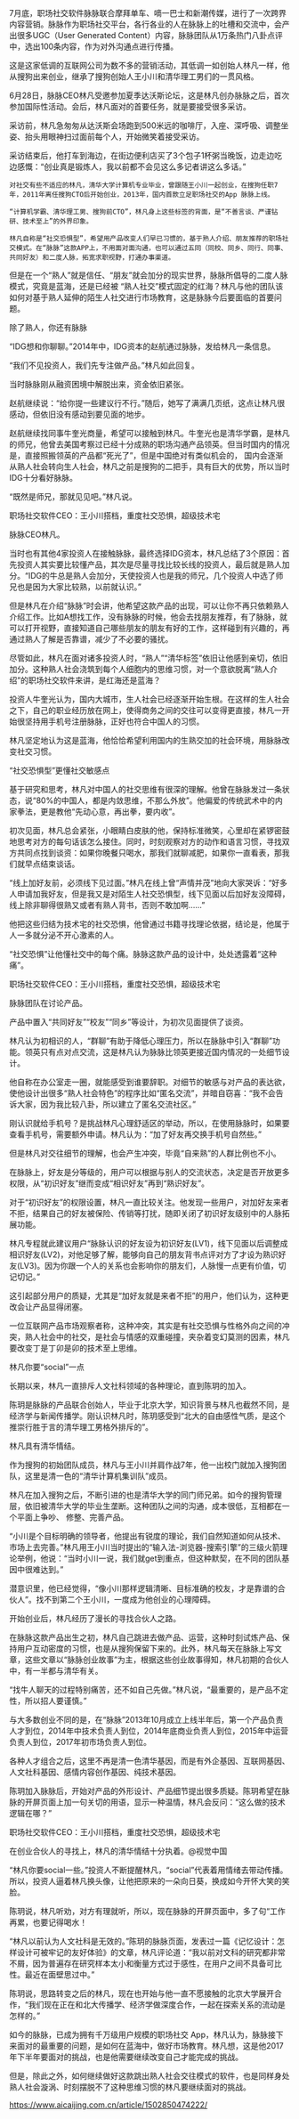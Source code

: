 7月底，职场社交软件脉脉联合摩拜单车、嘀一巴士和新潮传媒，进行了一次跨界内容营销。脉脉作为职场社交平台，各行各业的人在脉脉上的吐槽和交流中，会产出很多UGC（User Generated Content）内容，脉脉团队从1万条热门八卦点评中，选出100条内容，作为对外沟通点进行传播。

这是这家低调的互联网公司为数不多的营销活动，其低调一如创始人林凡一样，他从搜狗出来创业，继承了搜狗创始人王小川和清华理工男们的一贯风格。

6月28日，脉脉CEO林凡受邀参加夏季达沃斯论坛，这是林凡创办脉脉之后，首次参加国际性活动。会后，林凡面对的首要任务，就是要接受很多采访。

采访前，林凡急匆匆从达沃斯会场跑到500米远的咖啡厅，入座、深呼吸、调整坐姿、抬头用眼神扫过面前每个人，开始微笑着接受采访。

采访结束后，他打车到海边，在街边便利店买了3个包子1杯粥当晚饭，边走边吃边感慨：“创业真是锻炼人，我以前都不会见这么多记者讲这么多话。”
```
对社交有些不适应的林凡，清华大学计算机专业毕业，曾跟随王小川一起创业，在搜狗任职7年，2011年离任搜狗CTO后开始创业，2013年，国内首款立足职场社交的App 脉脉上线。

“计算机学霸、清华理工男、搜狗前CTO”，林凡身上这些标签的背面，是“不善言谈、严谨钻研、技术至上”的外界印象。

林凡自称是“社交恐惧型”，希望用产品改变人们早已习惯的，基于熟人介绍、朋友推荐的职场社交模式。在“脉脉”这款APP上，不用面对面沟通，也可以通过五同（同校、同乡、同行、同事、共同好友）和二度人脉，拓宽求职视野，打通办事渠道。
```

但是在一个“熟人”就是信任、“朋友”就会加分的现实世界，脉脉所倡导的二度人脉模式，究竟是蓝海，还是已经被 “熟人社交”模式固定的红海？林凡与他的团队该如何对基于熟人延伸的陌生人社交进行市场教育，这是脉脉今后要面临的首要问题。

除了熟人，你还有脉脉

“IDG想和你聊聊。”2014年中，IDG资本的赵航通过脉脉，发给林凡一条信息。

“我们不见投资人，我们先专注做产品。”林凡如此回复。

当时脉脉刚从融资困境中解脱出来，资金依旧紧张。

赵航继续说：“给你提一些建议行不行。”随后，她写了满满几页纸，这点让林凡很感动，但依旧没有感动到要见面的地步。

赵航继续找同事牛奎光商量，希望可以接触到林凡。牛奎光也是清华学霸，是林凡的师兄，他曾去美国考察过已经十分成熟的职场沟通产品领英。但当时国内的情况是，直接照搬领英的产品都“死光了”，但是中国绝对有类似机会的， 国内会逐渐从熟人社会转向生人社会，林凡之前是搜狗的二把手，具有巨大的优势，所以当时IDG十分看好脉脉。

“既然是师兄，那就见见吧。”林凡说。

职场社交软件CEO：王小川搭档，重度社交恐惧，超级技术宅

脉脉CEO林凡。

当时也有其他4家投资人在接触脉脉，最终选择IDG资本，林凡总结了3个原因：首先投资人其实要比较懂产品，其次是尽量寻找比较长线的投资人，最后就是熟人加分。“IDG的牛总是熟人会加分，天使投资人也是我的师兄，几个投资人中选了师兄也是因为大家比较熟，以前就认识。”

但是林凡在介绍“脉脉”时会讲，他希望这款产品的出现，可以让你不再只依赖熟人介绍工作。比如A想找工作，没有脉脉的时候，他会去找朋友推荐，有了脉脉，就可以打开视野，直接知道自己哪些朋友的朋友有好的工作，这样碰到有兴趣的，再通过熟人了解是否靠谱，减少了不必要的骚扰。

尽管如此，林凡在面对诸多投资人时，“熟人”“清华标签”依旧让他感到亲切，依旧加分。这种熟人社会浇筑到每个人细胞内的思维习惯，对一个意欲脱离“熟人介绍”的职场社交软件来讲，是红海还是蓝海？

投资人牛奎光认为，国内大城市，生人社会已经逐渐开始生根。在这样的生人社会之下，自己的职业经历放在网上，使得商务之间的交往可以变得更直接，林凡一开始很坚持用手机号注册脉脉，正好也符合中国人的习惯。

林凡坚定地认为这是蓝海，他恰恰希望利用国内的生熟交加的社会环境，用脉脉改变社交习惯。

“社交恐惧型”更懂社交敏感点

基于研究和思考，林凡对中国人的社交思维有很深的理解。他曾在脉脉发过一条状态，说“80%的中国人，都是内敛思维，不那么外放”。他偏爱的传统武术中的内家拳法，更是教他“先动心意，再出拳，要内收”。

初次见面，林凡总会紧张，小眼睛白皮肤的他，保持标准微笑，心里却在紧锣密鼓地思考对方的每句话该怎么接住。同时，时刻观察对方的动作和语言习惯，寻找双方共同点找到谈资：如果你晚餐只喝水，那我们就聊减肥，如果你一直看表，那我们就早点结束谈话。

“线上加好友前，必须线下见过面。”林凡在线上曾“声情并茂”地向大家哭诉：“好多人申请加我好友，但是我又是对陌生人社交恐惧型，线下见面以后加好友没障碍，线上除非聊得很熟又或者有熟人背书，否则不敢加啊……”

他把这些归结为技术宅的社交恐惧，他曾通过书籍寻找理论依据，结论是，他属于人一多就分泌不开心激素的人。

“社交恐惧”让他懂社交中的每个痛。脉脉这款产品的设计中，处处透露着“这种痛”。

职场社交软件CEO：王小川搭档，重度社交恐惧，超级技术宅

脉脉团队在讨论产品。

产品中置入“共同好友”“校友”“同乡”等设计，为初次见面提供了谈资。

林凡认为初相识的人，“群聊”有助于降低心理压力，所以在脉脉中引入“群聊”功能。领英只有点对点交流，这是林凡认为脉脉比领英更接近国内情况的一处细节设计。

他自称在办公室走一圈，就能感受到谁要辞职。对细节的敏感与对产品的表达欲，使他设计出很多“熟人社会特色”的程序比如“匿名交流”，并暗自窃喜：“我不会告诉大家，因为我比较八卦，所以建立了匿名交流社区。”

刚认识就给手机号？是挑战林凡心理舒适区的举动，所以，在使用脉脉时，如果要查看手机号，需要额外申请。林凡认为：“加了好友再交换手机号自然些。”

但是林凡对交往细节的理解，也会产生冲突，毕竟“自来熟”的人群比例也不小。

在脉脉上，好友是分等级的，用户可以根据与别人的交流状态，决定是否开放更多权限，从“初识好友”继而变成“相识好友”再到“熟识好友”。

对于“初识好友”的权限设置，林凡一直比较关注。他发现一些用户，对加好友来者不拒，结果自己的好友被保险、传销等打扰，随即关闭了初识好友级别中的人脉拓展功能。

林凡专程就此建议用户“脉脉认识的好友设为初识好友(LV1)，线下见面以后调整成相识好友(LV2)，对他足够了解，能够向自己的朋友背书点评对方了才设为熟识好友(LV3)。因为你跟一个人的关系也会影响你的朋友们，人脉慢一点更有价值，切记切记。”

这引起部分用户的质疑，尤其是“加好友就是来者不拒”的用户，他们认为，这种更改会让产品显得闭塞。

一位互联网产品市场观察者称，这种冲突，其实是有社交恐惧与性格外向之间的冲突，熟人社会中的社交，是社会与情感的双重碰撞，夹杂着变幻莫测的因素，林凡要改变丁是丁卯是卯的技术至上思维。

林凡你要“social”一点

长期以来，林凡一直排斥人文社科领域的各种理论，直到陈玥的加入。

陈玥是脉脉的产品联合创始人，毕业于北京大学，知识背景与林凡也截然不同，是经济学与新闻传播学。刚认识林凡时，陈玥感受到“北大的自由感性气质，是这个推崇行胜于言的清华理工男格外排斥的”。

林凡具有清华情结。

作为搜狗的初始团队成员，林凡与王小川并肩作战7年，他一出校门就加入搜狗团队，这里是清一色的“清华计算机集训队”成员。

林凡在加入搜狗之后，不断引进的也是清华大学的同门师兄弟。如今的搜狗管理层，依旧被清华大学的毕业生垄断。这种团队之间的沟通，成本很低，互相都在一个平面上争吵、 修整、完善产品。

“小川是个目标明确的领导者，他提出有锐度的理论，我们自然知道如何从技术、市场上去完善。”林凡用王小川当时提出的“输入法-浏览器-搜索引擎”的三级火箭理论举例，他说：“当时小川一说，我们就get到重点，但这种默契，在不同的团队基因中很难达到。”

潜意识里，他已经觉得，“像小川那样逻辑清晰、目标准确的校友，才是靠谱的合伙人”。找不到第二个王小川，一度成为他创业的心理障碍。

开始创业后，林凡经历了漫长的寻找合伙人之路。

在脉脉这款产品出生之初，林凡自己跳进去做产品、运营，这种时刻试炼产品、保持用户互动密度的习惯，也是从搜狗保留下来的。此外，林凡每天在脉脉上写文章，这些文章以“脉脉创业故事”为主，根据这些创业故事得知，林凡初期的合伙人中，有一半都与清华有关。

“找牛人聊天的过程特别痛苦，还不如自己先做。”林凡说，“最重要的，是产品不定性，所以招人要谨慎。”

与大多数创业不同的是，在“脉脉”2013年10月成立上线半年后，第一个产品负责人才到位，2014年中技术负责人到位，2014年底商业负责人到位，2015年中运营负责人到位，2017年初市场负责人到位。

各种人才组合之后，这里不再是清一色清华基因，而是有外企基因、互联网基因、人文社科基因、感情内容创作基因、纯技术基因。

陈玥加入脉脉后，开始对产品的外形设计、产品细节提出很多质疑。陈玥希望在脉脉的开屏页面上加一句关切的用语，显示一种温情，林凡会反问：“这么做的技术逻辑在哪？”

职场社交软件CEO：王小川搭档，重度社交恐惧，超级技术宅

在创业合伙人的寻找上，林凡的清华情结十分执着。@视觉中国

“林凡你要social一些。”投资人不断提醒林凡，“social”代表着用情绪去带动传播。所以，投资人逼着林凡换头像，让他把原来的一朵向日葵，换成如今开怀大笑的笑脸。

陈玥说，林凡听劝，对方有理就听，所以，现在脉脉的开屏页面中，多了句“工作再累，也要记得喝水！

“林凡以前认为人文社科是无效的。”陈玥的脉脉页面，发表过一篇《记忆设计：怎样设计可被牢记的友好体验》的文章，林凡评论道：“我以前对文科的研究都非常不屑，因为普遍存在研究样本太小和衡量方式过于感性，在用户之间不具备可比性。最近在面壁思过中。”

陈玥说，思路转变之后的林凡，现在也开始与他一直不愿接触的北京大学展开合作，“我们现在正在和北大传播学、经济学做深度合作，一起在探索关系的流动是怎样的。”

如今的脉脉，已成为拥有千万级用户规模的职场社交 App，林凡认为，脉脉接下来面对的最重要的问题，是如何在蓝海中，做好市场教育。林凡想，这是他2017年下半年要面对的挑战，也是他需要继续改变自己才能完成的挑战。

但是，除此之外，如何继续做好这款跳出熟人社会交往模式的软件，也是同样身处熟人社会漩涡、时刻摆脱不了这种思维习惯的林凡要继续面对的挑战。

https://www.aicaijing.com.cn/article/1502850474222/
